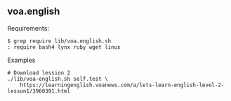 ## voa.english

Requirements:

    $ grep require lib/voa.english.sh
    : require bash4 lynx ruby wget linux

Examples

    # Download lession 2
    ./lib/voa-english.sh self.test \
        https://learningenglish.voanews.com/a/lets-learn-english-level-2-lesson1/3960391.html
